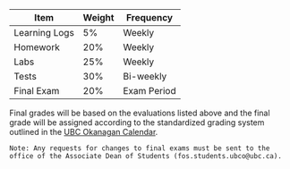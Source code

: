 | Item          | Weight | Frequency   |
|---------------|--------|-------------|
| Learning Logs | 5%     | Weekly      |
| Homework      | 20%    | Weekly      |
| Labs          | 25%    | Weekly      |
| Tests         | 30%    | Bi-weekly   |
| Final Exam    | 20%    | Exam Period |

Final grades will be based on the evaluations listed above and the final grade will be assigned according to the standardized grading system outlined in the [UBC Okanagan Calendar](http://okanagan.students.ubc.ca/calendar/).

```{note}
Note: Any requests for changes to final exams must be sent to the office of the Associate Dean of Students (fos.students.ubco@ubc.ca).
```